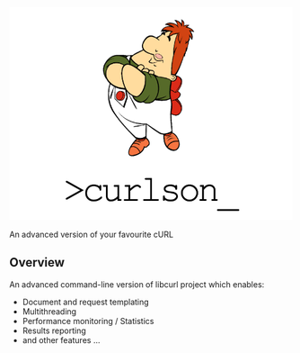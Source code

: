 ![>curlson_](docs/logo_large.png)

An advanced version of your favourite cURL

## Overview
An advanced command-line version of libcurl project which enables:

- Document and request templating
- Multithreading
- Performance monitoring / Statistics 
- Results reporting 
- and other features ... 
